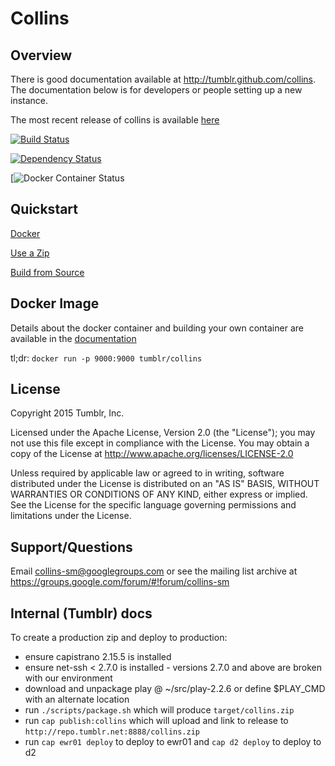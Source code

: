 # Collins

## Overview

There is good documentation available at http://tumblr.github.com/collins. The
documentation below is for developers or people setting up a new instance.

The most recent release of collins is available [here](http://tumblr.github.com/collins/downloads.html)

[![Build Status](https://travis-ci.org/tumblr/collins.png?branch=master)](https://travis-ci.org/tumblr/collins)

[![Dependency Status](https://www.versioneye.com/user/projects/555e7598393564000d040000/badge.svg?style=flat)](https://www.versioneye.com/user/projects/555e7598393564000d040000)

[![Docker Container Status](http://dockeri.co/image/tumblr/collins)

## Quickstart

[Docker](http://tumblr.github.com/collins/#quickstart-docker)

[Use a Zip](http://tumblr.github.com/collins/#quickstart-zip)

[Build from Source](http://tumblr.github.com/collins/#quickstart-source)

## Docker Image

Details about the docker container and building your own container are available in the [documentation](http://tumblr.github.io/collins/index.html#docker)

tl;dr: ```docker run -p 9000:9000 tumblr/collins```

## License

Copyright 2015 Tumblr, Inc.

Licensed under the Apache License, Version 2.0 (the "License");
you may not use this file except in compliance with the License.
You may obtain a copy of the License at http://www.apache.org/licenses/LICENSE-2.0

Unless required by applicable law or agreed to in writing, software
distributed under the License is distributed on an "AS IS" BASIS,
WITHOUT WARRANTIES OR CONDITIONS OF ANY KIND, either express or implied.
See the License for the specific language governing permissions and
limitations under the License.

## Support/Questions

Email collins-sm@googlegroups.com or see the mailing list archive at https://groups.google.com/forum/#!forum/collins-sm

## Internal (Tumblr) docs

To create a production zip and deploy to production:
  - ensure capistrano 2.15.5 is installed
  - ensure net-ssh < 2.7.0 is installed - versions 2.7.0 and above are broken with our environment
  - download and unpackage play @ ~/src/play-2.2.6 or define $PLAY_CMD with an alternate location
  - run `./scripts/package.sh` which will produce `target/collins.zip`
  - run `cap publish:collins` which will upload and link to release to `http://repo.tumblr.net:8888/collins.zip`
  - run `cap ewr01 deploy` to deploy to ewr01 and `cap d2 deploy` to deploy to d2
